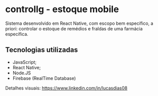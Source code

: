 # controllg - estoque mobile
Sistema desenvolvido em React Native, com escopo bem específico, a priori: controlar o estoque de remédios e fraldas de uma farmácia específica.

## Tecnologias utilizadas
  - JavaScript;
  - React Native;
  - Node.JS
  - Firebase (RealTime Database)

Detalhes visuais: 
https://www.linkedin.com/in/lucasdias08
